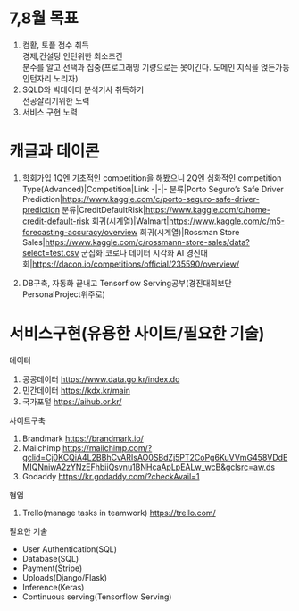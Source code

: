 # 7,8월 목표
1. 컴활, 토플 점수 취득<br>
경제,컨설팅 인턴위한 최소조건<br>
분수를 알고 선택과 집중(프로그래밍 기량으로는 못이긴다. 도메인 지식을 얹든가등 인턴자리 노리자)<br>
2. SQLD와 빅데이터 분석기사 취득하기<br>
전공살리기위한 노력<br>
3. 서비스 구현 노력

# 캐글과 데이콘
1. 학회가입
1Q엔 기초적인 competition을 해봤으니 2Q엔 심화적인 competition
Type(Advanced)|Competition|Link
-|-|-
분류|Porto Seguro’s Safe Driver Prediction|https://www.kaggle.com/c/porto-seguro-safe-driver-prediction
분류|CreditDefaultRisk|https://www.kaggle.com/c/home-credit-default-risk
회귀(시계열)|Walmart|https://www.kaggle.com/c/m5-forecasting-accuracy/overview
회귀(시계열)|Rossman Store Sales|https://www.kaggle.com/c/rossmann-store-sales/data?select=test.csv
군집화|코로나 데이터 시각화 AI 경진대회|https://dacon.io/competitions/official/235590/overview/

2. DB구축, 자동화 끝내고 Tensorflow Serving공부(경진대회보단 PersonalProject위주로)

# 서비스구현(유용한 사이트/필요한 기술)
데이터
1. 공공데이터 https://www.data.go.kr/index.do<br>
2. 민간데이터 https://kdx.kr/main<br>
3. 국가포털 https://aihub.or.kr/<br>

사이트구축<br>
1. Brandmark https://brandmark.io/<br>
2. Mailchimp https://mailchimp.com/?gclid=Cj0KCQiA4L2BBhCvARIsAO0SBdZj5PT2CoPg6KuVVmG458VDdEMIQNniwA2zYNzEFhbiiQsvnu1BNHcaApLpEALw_wcB&gclsrc=aw.ds
3. Godaddy https://kr.godaddy.com/?checkAvail=1<br>

협업<br>
1. Trello(manage tasks in teamwork) https://trello.com/<br>

필요한 기술
- User Authentication(SQL)
- Database(SQL)
- Payment(Stripe)
- Uploads(Django/Flask)
- Inference(Keras)
- Continuous serving(Tensorflow Serving)
